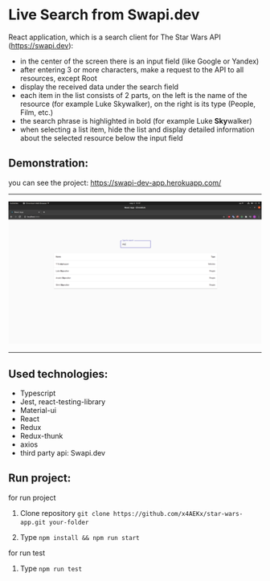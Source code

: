 # Live Search from Swapi.dev

React application, which is a search client for The Star Wars API (https://swapi.dev):

- in the center of the screen there is an input field (like Google or Yandex)
- after entering 3 or more characters, make a request to the API to all resources, except Root
- display the received data under the search field
- each item in the list consists of 2 parts, on the left is the name of the resource (for example Luke Skywalker), on the right is its type (People, Film, etc.)
- the search phrase is highlighted in bold (for example Luke **Sky**walker)
- when selecting a list item, hide the list and display detailed information about the selected resource below the input field

## Demonstration:

you can see the project:
https://swapi-dev-app.herokuapp.com/

---

![Cone image](https://github.com/x4aekx/star-wars-app/raw/main/src/image/swapi.png)

---

## Used technologies:

- Typescript
- Jest, react-testing-library
- Material-ui
- React
- Redux
- Redux-thunk
- axios
- third party api: Swapi.dev

## Run project:

for run project

1. Clone repository
   `git clone https://github.com/x4AEKx/star-wars-app.git your-folder`

1. Type
   `npm install && npm run start`

for run test

1. Type
   `npm run test`
